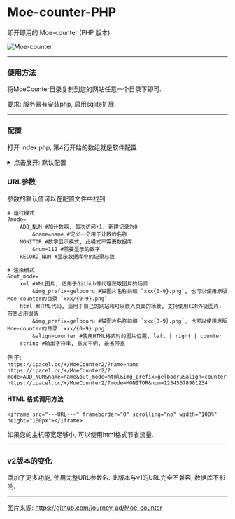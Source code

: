 # Moe-counter-PHP

即开即用的 Moe-counter (PHP 版本)

![Moe-counter](https://ipacel.cc/+/MoeCounter2/?name=github)


---

### 使用方法

将MoeCounter目录复制到您的网站任意一个目录下即可. 

要求: 服务器有安装php, 启用sqlite扩展. 

---


### 配置
打开 index.php, 第4行开始的数组就是软件配置

<details><summary>点击展开: 默认配置</summary>

```
// 配置文件
$c = array(
	// 默认运行模式
	/**
	 * ADD_NUM = 加计数器, 每次访问+1, 新建记录为0
	 * MONITOR = 数字显示模式, 此模式不需要数据库
	 * RECORD_NUM = 显示数据库中的记录总数
	 */
	'mode' => 'ADD_NUM',
	// 是否允许用户选择模式
	'selectMode' => true,
	// 默认渲染模式
	/**
	 * xml = XML图片, 适用于Github等代理获取图片的场景
	 * html = HTML代码, 适用于自己的网站和可以嵌入页面的场景, 支持使用CDN外链图片, 带宽占用很低
	 * string = 输出字符串, 意义不明, 最省带宽
	 */
	'out_mode' => 'xml',
	// 使用HTML格式时的图片位置, left | right | counter
	'html_align' => 'center',


	// 是否允许自动创建记录
	'createRecord' => true,
	// 允许自动创建的最大记录数量, 达到此值将不再继续创建
	'maxRecordNum' => 520000, // -1 禁用
	// 名称最大长度
	'maxNameLength' => 24,
	// 图片显示的最小数字长度
	'minNumLength' => 7,


	// 减计数器默认初始值
	'default_MINUS_NUM' => 9999999,


	// 存放图片的目录, 普通路径结尾需要添加斜杠
	//'imgPath-html' => 'https://ipacel.cc/+/MoeCounter/img/',
	'imgPath-html' => 'https://cdn.jsdelivr.net/gh/ApliNi/Moe-counter-PHP@main/MoeCounter/img/',
	'imgPath-xml' => 'img/',
	// 图片名称前缀 `xxx{0-9}.png`, 也可以使用原版Moe-counter的目录 `xxx/{0-9}.png`
	'img_prefix' => 'gelbooru',
	// 图片格式
	'imgFormat' => 'gif',


	//图片宽高
	'imgWidth' => 45,
	'imgHeight' => 100,
);
```

</details>



### URL参数
参数的默认值可以在配置文件中找到
```
# 运行模式
?mode=
	ADD_NUM #加计数器, 每次访问+1, 新建记录为0
		&name=name #定义一个用于计数的名称
	MONITOR #数字显示模式, 此模式不需要数据库
		&num=112 #需要显示的数字
	RECORD_NUM #显示数据库中的记录总数

# 渲染模式
&out_mode=
	xml #XML图片, 适用于Github等代理获取图片的场景
		&img_prefix=gelbooru #猫图片名称前缀 `xxx{0-9}.png`, 也可以使用原版Moe-counter的目录 `xxx/{0-9}.png`
	html #HTML代码, 适用于自己的网站和可以嵌入页面的场景, 支持使用CDN外链图片, 带宽占用很低
		&img_prefix=gelbooru #猫图片名称前缀 `xxx{0-9}.png`, 也可以使用原版Moe-counter的目录 `xxx/{0-9}.png`
		&align=counter #使用HTML格式时的图片位置, left | right | counter
	string #输出字符串, 意义不明, 最省带宽
```

例子:   
`https://ipacel.cc/+/MoeCounter2/?name=name`  
`https://ipacel.cc/+/MoeCounter2/?mode=ADD_NUM&name=name&out_mode=html&img_prefix=gelbooru&align=counter`  
`https://ipacel.cc/+/MoeCounter2/?mode=MONITOR&num=12345678901234`  

#### HTML 格式调用方法
```
<iframe src="---URL---" frameborder="0" scrolling="no" width="100%" height="100px"></iframe>
```
如果您的主机带宽足够小, 可以使用html格式节省流量. 

---
### v2版本的变化
添加了更多功能, 使用完整URL参数名. 此版本与v1的URL完全不兼容, 数据库不影响. 

---

图片来源: https://github.com/journey-ad/Moe-counter



